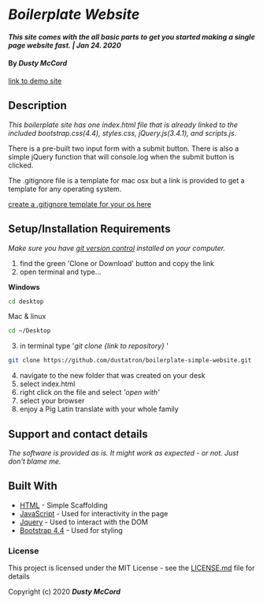 # _Boilerplate Website_

#### _This site comes with the all basic parts to get you started making a single page website fast. | Jan 24. 2020_

#### By _**Dusty McCord**_
[link to demo site](https://dustatron.github.io/boilerplate-simple-website/)

## Description

_This boilerplate site has one index.html file that is already linked to the included bootstrap.css(4.4), styles.css, jQuery.js(3.4.1), and scripts.js._


There is a pre-built two input form with a submit button. There is also a simple jQuery function that will console.log when the submit button is clicked.

The .gitignore file is a template for mac osx but a link is provided to get a template for any operating system. 

[create a .gitignore template for your os here](https://www.gitignore.io/)

## Setup/Installation Requirements

_Make sure you have [git version control](https://git-scm.com/downloads) installed on your computer._

1. find the green 'Clone or Download' button and copy the link
2. open terminal and type...

**Windows**
```sh 
cd desktop
```

 Mac & linux 
 ```sh
 cd ~/Desktop
 ```

 3. in terminal type '_git clone {link to repository}_ '

```sh
git clone https://github.com/dustatron/boilerplate-simple-website.git
```

4. navigate to the new folder that was created on your desk
5. select index.html
6. right click on the file and select _'open with'_
7. select your browser
8. enjoy a Pig Latin translate with your whole family

## Support and contact details

_The software is provided as is. It might work as expected - or not. Just don't blame me._

## Built With

* [HTML](https://developer.mozilla.org/en-US/docs/Web/HTML) - Simple Scaffolding
* [JavaScript](https://developer.mozilla.org/en-US/docs/Web/JavaScript) - Used for interactivity in the page
* [Jquery](https://jquery.com/) - Used to interact with the DOM
* [Bootstrap 4.4](https://getbootstrap.com/) - Used for styling

### License

This project is licensed under the MIT License - see the [LICENSE.md](LICENSE.md) file for details

Copyright (c) 2020 **_Dusty McCord_**

